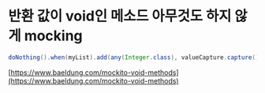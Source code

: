 # 반환 값이 void인 메소드 아무것도 하지 않게 mocking

```java
doNothing().when(myList).add(any(Integer.class), valueCapture.capture());
```

[https://www.baeldung.com/mockito-void-methods](https://www.baeldung.com/mockito-void-methods)